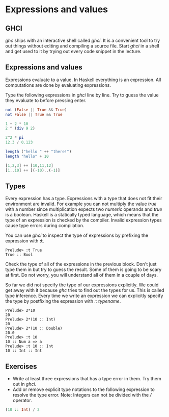 # Expressions and values

## GHCI

*ghc* ships with an interactive shell called *ghci*.  It is a convenient tool to
try out things without editing and compiling a source file.  Start *ghci* in a
shell and get used to it by trying out every code snippet in the lecture.

## Expressions and values

Expressions evaluate to a value.  In Haskell everything is an expression.  All
computations are done by evaluating expressions.

Type the following expressions in *ghci* line by line.  Try to guess the value
they evaluate to before pressing enter.

``` haskell
not (False || True && True)
not False || True && True

1 + 2 * 10
2 ^ (div 9 2)

2^2 * pi
12.3 / 0.123

length ("hello " ++ "there!")
length "hello" + 10

[1,2,3] ++ [10,11,12]
[1..10] ++ [(-10)..(-1)]
```

## Types

Every expression has a type.  Expressions with a type that does not fit their
environment are invalid.  For example you can not multiply the value *true* with
a number since multiplication expects two *numeric* operands and *true* is a
boolean.  Haskell is a statically typed language, which means that the type of
an expression is checked by the compiler.  Invalid expression types cause type
errors during compilation.

You can use *ghci* to inspect the type of expressions by prefixing the
expression with **:t**.

``` ghci
Prelude> :t True
True :: Bool
```

Check the type of all of the expressions in the previous block.  Don't just type
them in but try to guess the result.  Some of them is going to be scary at
first.  Do not worry, you will understand all of them in a couple of days.

So far we did not specify the type of our expressions explicitly.  We could get
away with it because *ghc* tries to find out the types for us.  This is called
type inference.  Every time we write an expression we can explicitly specify the
type by postfixing the expression with *:: typename*.

``` ghci
Prelude> 2*10
20
Prelude> 2*(10 :: Int)
20
Prelude> 2*(10 :: Double)
20.0
Prelude> :t 10
10 :: Num a => a
Prelude> :t 10 :: Int
10 :: Int :: Int
```

## Exercises

* Write at least three expressions that has a type error in them.  Try them out in
  *ghci*.
* Add or remove explicit type notations to the following expression to resolve
  the type error.  Note: Integers can not be divided with the */* operator.

``` haskell
(10 :: Int) / 2
```
